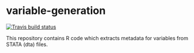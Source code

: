 # variable-generation
  <!-- badges: start -->
  [![Travis build status](https://travis-ci.org/dzhw/variableMetadataExtractor.svg?branch=master)](https://travis-ci.org/dzhw/variableMetadataExtractor)
  <!-- badges: end -->
This repository contains R code which extracts metadata for variables from STATA (dta) files.
